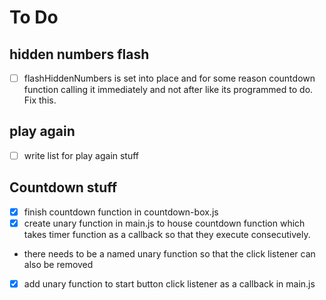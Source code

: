 # To Do

## hidden numbers flash
- [ ] flashHiddenNumbers is set into place and for some reason countdown function calling it immediately and not after like its programmed to do. Fix this.

## play again
- [ ] write list for play again stuff

## Countdown stuff
 - [x] finish countdown function in countdown-box.js
 - [x] create unary function in main.js to house countdown function which takes timer function as a callback so that they execute consecutively.
 - there needs to be a named unary function so that the click listener can also be removed
 - [x] add unary function to start button click listener as a callback in main.js

